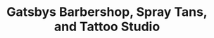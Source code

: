 ---
title: "Gatsbys Barbershop, Spray Tans, and Tattoo Studio"
url: /havant/gatsbys-barbershop-spray-tans-and-tattoo-studio/
shop: Friseur
---